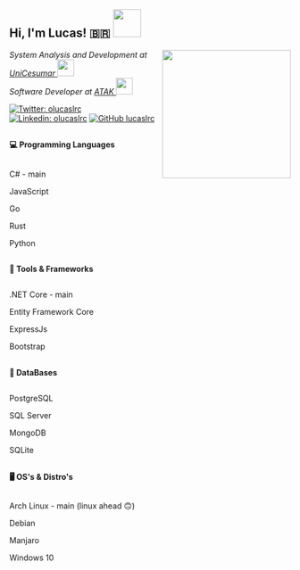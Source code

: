 <h2> Hi, I'm Lucas! 🇧🇷 <img src="https://media.giphy.com/media/MCRQ0Nkn4KfeQDdM7N/giphy.gif" width="50"></h2>
<img align='right' src="https://media.giphy.com/media/lzz3B3xLZluuY/giphy-downsized-large.gif" width="230">
<p><em>System Analysis and Development at <a href="https://www.unicesumar.edu.br/home/">UniCesumar </a><img src="https://media.giphy.com/media/fYSnHlufseco8Fh93Z/giphy.gif" width="30"></br>Software Developer at <a href="https://atak.com.br/">ATAK </a><img src="https://media.giphy.com/media/WUlplcMpOCEmTGBtBW/giphy.gif" width="30"> 
</em></p>

[![Twitter: olucaslrc](https://img.shields.io/twitter/follow/olucaslrc?style=social)](https://twitter.com/olucaslrc)
[![Linkedin: olucaslrc](https://img.shields.io/badge/-olucaslrc-blue?style=flat-square&logo=Linkedin&logoColor=white&link=https://www.linkedin.com/in/olucaslrc/)](https://www.linkedin.com/in/olucaslrc/)
[![GitHub lucaslrc](https://img.shields.io/github/followers/lucaslrc?label=follow&style=social)](https://github.com/lucaslrc)

##
<h4>💻 Programming Languages<h4>
  
  ##
  C# - main
  &nbsp;
  
  JavaScript
  &nbsp;
  
  Go
  &nbsp;
  
  Rust
  &nbsp;
  
  Python
  &nbsp;
  
##
<h4>🔨 Tools & Frameworks<h4>
  
  ##
  .NET Core - main
  &nbsp;
  
  Entity Framework Core
  &nbsp;
  
  ExpressJs
  &nbsp;
  
  Bootstrap
  &nbsp;
  
##
<h4>🎲 DataBases<h4>
  
  ##
  PostgreSQL
  &nbsp;
  
  SQL Server
  &nbsp;
  
  MongoDB
  &nbsp;
  
  SQLite
  &nbsp;
  
##
<h4>🖥 OS's & Distro's<h4>
  
  ##
  Arch Linux - main (linux ahead 🙃)
  &nbsp;
  
  Debian
  &nbsp;
  
  Manjaro
  &nbsp;
  
  Windows 10
  &nbsp;
